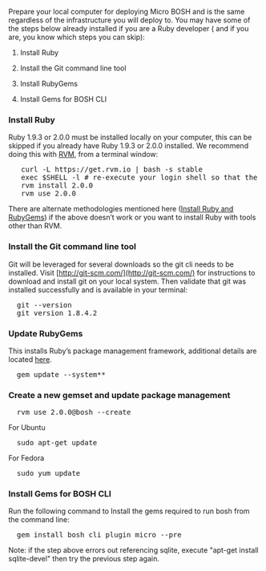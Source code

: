 Prepare your local computer for deploying Micro BOSH and is the same regardless of the infrastructure you will deploy to.  You may have some of the steps below already installed if you are a Ruby developer ( and if you are, you know which steps you can skip):

1. Install Ruby

2. Install the Git command line tool

3. Install RubyGems

4. Install Gems for BOSH CLI

### Install Ruby

Ruby 1.9.3 or 2.0.0 must be installed locally on your computer, this can be skipped if you already have Ruby 1.9.3 or 2.0.0 installed.  We recommend doing this with [RVM](https://rvm.io/rvm/install), from a terminal window:

<pre class="terminal">
   curl -L https://get.rvm.io | bash -s stable
   exec $SHELL -l # re-execute your login shell so that the rvm command will be found.
   rvm install 2.0.0
   rvm use 2.0.0
</pre>

There are alternate methodologies mentioned here ([Install Ruby and RubyGems](http://docs.cloudfoundry.com/docs/common/install_ruby.html)) if the above doesn’t work or you want to install Ruby with tools other than RVM.

### Install the Git command line tool

Git will be leveraged for several downloads so the git cli needs to be installed.  Visit [http://git-scm.com/](http://git-scm.com/) for instructions to download and install git on your local system. Then validate that git was installed successfully and is available in your terminal:

<pre class="terminal">
  git --version
  git version 1.8.4.2
</pre>

### Update RubyGems

This installs Ruby’s package management framework, additional details are located [here](http://rubygems.org/pages/download).

<pre class="terminal">
  gem update --system**
</pre>

### Create a new gemset and update package management

<pre class="terminal">
  rvm use 2.0.0@bosh --create
</pre>

For Ubuntu

<pre class="terminal">
  sudo apt-get update
</pre>

For Fedora

<pre class="terminal">
  sudo yum update
</pre>

### Install Gems for BOSH CLI

Run the following command to Install the gems required to run bosh from the command line:

<pre class="terminal">
  gem install bosh_cli_plugin_micro --pre
</pre>

Note: if the step above errors out referencing sqlite, execute "apt-get install sqlite-devel" then try the previous step again.
